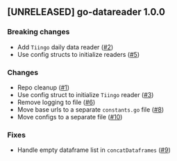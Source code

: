 ## [UNRELEASED] go-datareader 1.0.0

### Breaking changes
- Add `Tiingo` daily data reader ([#2](https://github.com/AleksanderWWW/go-datareader/pull/2))
- Use config structs to initialize readers ([#5](https://github.com/AleksanderWWW/go-datareader/pull/5))

### Changes
- Repo cleanup ([#1](https://github.com/AleksanderWWW/go-datareader/pull/1))
- Use config struct to initialize `Tiingo` reader ([#3](https://github.com/AleksanderWWW/go-datareader/pull/3))
- Remove logging to file ([#6](https://github.com/AleksanderWWW/go-datareader/pull/6))
- Move base urls to a separate `constants.go` file ([#8](https://github.com/AleksanderWWW/go-datareader/pull/8))
- Move configs to a separate file ([#10](https://github.com/AleksanderWWW/go-datareader/pull/10))

### Fixes
- Handle empty dataframe list in `concatDataframes` ([#9](https://github.com/AleksanderWWW/go-datareader/pull/9))

